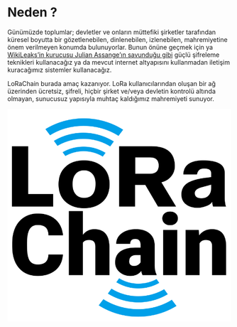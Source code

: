 # Neden ?

Günümüzde toplumlar; devletler ve onların müttefiki şirketler tarafından küresel boyutta bir gözetlenebilen, dinlenebilen, izlenebilen, mahremiyetine önem verilmeyen konumda bulunuyorlar. Bunun önüne geçmek için ya [WikiLeaks’in kurucusu Julian Assange’ın savunduğu gibi](https://en.wikipedia.org/wiki/Cypherpunks_(book)) güçlü şifreleme teknikleri kullanacağız ya da mevcut internet altyapısını kullanmadan iletişim kuracağımız sistemler kullanacağız.

LoRaChain burada amaç kazanıyor. LoRa kullanıcılarından oluşan bir ağ üzerinden ücretsiz, şifreli, hiçbir şirket ve/veya devletin kontrolü altında olmayan, sunucusuz yapısıyla muhtaç kaldığımız mahremiyeti sunuyor.

![LoRaChain](logo.png)